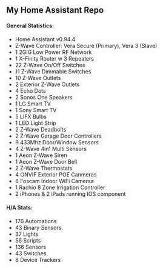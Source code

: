 <p>&nbsp;</p>
<h2>My Home Assistant Repo</h2>
<h4>General Statistics:</h4>
<ul>
<li class="p1">Home Assistant v0.94.4</li>
<li class="p1">Z-Wave Controller: Vera Secure (Primary), Vera 3 (Slave)</li>
<li class="p1">1 2GIG Low Power RF Network</li>
<li class="p1">1 X-Finity Router w 3 Repeaters</li>
<li class="p1">22 Z-Wave On/Off Switches</li>
<li class="p1">11 Z-Wave Dimmable Switches</li>
<li class="p1">10 Z-Wave Outlets</li>
<li class="p1">2 Exterior Z-Wave Outlets</li>
<li class="p1">4 Echo Dots</li>
<li class="p1">2 Sonos One Speakers</li>
<li class="p1">1 LG Smart TV</li>
<li class="p1">1 Sony Smart TV</li>
<li class="p1">5 LIFX Bulbs</li>
<li class="p1">1 LED Light Strip</li>
<li class="p1">2 Z-Wave Deadbolts</li>
<li class="p1">2 Z-Wave Garage Door Controllers</li>
<li class="p1">9 433Mhz Door/Window Sensors</li>
<li class="p1">4 Z-Wave 4in1 Multi Sensors</li>
<li class="p1">1 Aeon Z-Wave Siren</li>
<li class="p1">1 Aeon Z-Wave Door Bell</li>
<li class="p1">2 Z-Wave Thermostats</li>
<li class="p1">4 ONVIF Exterior POE Canmeras</li>
<li class="p1">8 Foscam Indoor WiFi Camersa</li>
<li class="p1">1 Rachio 8 Zone Irrigation Controller</li>
<li class="p1">2 iPhones &amp; 2 iPads running IOS component</li>
</ul>
<h4 class="p1">H/A Stats:</h4>
<ul>
<li class="p1">176 Automations</li>
<li class="p1">43 Binary Sensors</li>
<li class="p1">37 Lights</li>
<li class="p1">56 Scripts</li>
<li class="p1">136 Sensors</li>
<li class="p1">43 Switches</li>
<li class="p1">8 Device Trackers</li>
</ul>
